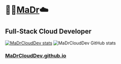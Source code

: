 # :rocket::cactus:[MaDr](https://MaDr.io):cloud:
## Full-Stack Cloud Developer
[![MaDrCloudDev stats](https://github-readme-stats.vercel.app/api?username=madrclouddev)](https://github.com/madrclouddev)
![MaDrCloudDev GitHub stats](https://github-readme-stats.vercel.app/api?username=madrclouddev&count_private=true)
### [MaDrCloudDev.github.io](https://MaDrCloudDev.github.io)
